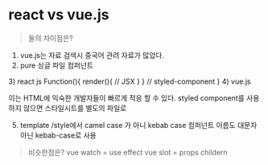 # react vs vue.js

> 둘의 차이점은?

1) vue.js는 자료 검색시 중국어 관려 자료가 많았다.
2) pure 싱글 파일 컴퍼넌트 
  <html></html>
  <script></script>
  <style></style>
3) react js
Function(){
render(){
// JSX
}
}
// styled-component
}
4) vue.js
<template></template>
<script></script>
<style scoped></style>

이는 HTML에 익숙한 개발자들이 빠르게 적응 할 수 있다. 
styled component를 사용하지 않으면 스타일시트를 별도의 파일로

5) template /style에서 camel case 가 아니 kebab case 
   컴퍼넌트 이름도 대문자 아닌 kebab-case로 사용
   
> 비슷한점은?
  vue watch = use effect 
  vue slot = props childern

